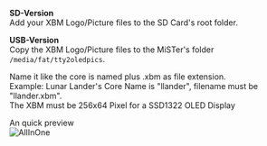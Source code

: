 **SD-Version**  
Add your XBM Logo/Picture files to the SD Card's root folder.  

**USB-Version**  
Copy the XBM Logo/Picture files to the MiSTer's folder `/media/fat/tty2oledpics`.  
  
Name it like the core is named plus .xbm as file extension.  
Example: Lunar Lander's Core Name is "llander", filename must be "llander.xbm".  
The XBM must be 256x64 Pixel for a SSD1322 OLED Display  
  
An quick preview  
![AllInOne](https://github.com/venice1200/MiSTer_tty2oled/blob/main/Pictures/BMP/2021-02-09_All.png?raw=true)

